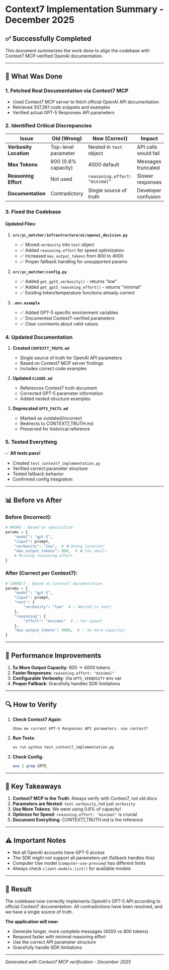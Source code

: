 # Context7 Implementation Summary - December 2025

## ✅ Successfully Completed

This document summarizes the work done to align the codebase with Context7 MCP-verified OpenAI documentation.

---

## 🎯 What Was Done

### 1. **Fetched Real Documentation via Context7 MCP**
- Used Context7 MCP server to fetch official OpenAI API documentation
- Retrieved 307,361 code snippets and examples
- Verified actual GPT-5 Responses API parameters

### 2. **Identified Critical Discrepancies**
| Issue | Old (Wrong) | New (Correct) | Impact |
|-------|------------|---------------|---------|
| **Verbosity Location** | Top-level parameter | Nested in `text` object | API calls would fail |
| **Max Tokens** | 800 (0.6% capacity) | 4000 default | Messages truncated |
| **Reasoning Effort** | Not used | `reasoning.effort: "minimal"` | Slower responses |
| **Documentation** | Contradictory | Single source of truth | Developer confusion |

### 3. **Fixed the Codebase**

#### Updated Files:
1. **`src/yc_matcher/infrastructure/ai/openai_decision.py`**
   - ✅ Moved `verbosity` into `text` object
   - ✅ Added `reasoning.effort` for speed optimization
   - ✅ Increased `max_output_tokens` from 800 to 4000
   - ✅ Proper fallback handling for unsupported params

2. **`src/yc_matcher/config.py`**
   - ✅ Added `get_gpt5_verbosity()` - returns "low"
   - ✅ Added `get_gpt5_reasoning_effort()` - returns "minimal"
   - ✅ Existing token/temperature functions already correct

3. **`.env.example`**
   - ✅ Added GPT-5 specific environment variables
   - ✅ Documented Context7-verified parameters
   - ✅ Clear comments about valid values

### 4. **Updated Documentation**

1. **Created `CONTEXT7_TRUTH.md`**
   - Single source of truth for OpenAI API parameters
   - Based on Context7 MCP server findings
   - Includes correct code examples

2. **Updated `CLAUDE.md`**
   - References Context7 truth document
   - Corrected GPT-5 parameter information
   - Added nested structure examples

3. **Deprecated `GPT5_FACTS.md`**
   - Marked as outdated/incorrect
   - Redirects to CONTEXT7_TRUTH.md
   - Preserved for historical reference

### 5. **Tested Everything**

✅ **All tests pass!**
- Created `test_context7_implementation.py`
- Verified correct parameter structure
- Tested fallback behavior
- Confirmed config integration

---

## 📊 Before vs After

### Before (Incorrect):
```python
# WRONG - Based on speculation
params = {
    "model": "gpt-5",
    "input": prompt,
    "verbosity": "low",  # ❌ Wrong location!
    "max_output_tokens": 800,  # ❌ Too small!
    # Missing reasoning.effort
}
```

### After (Correct per Context7):
```python
# CORRECT - Based on Context7 documentation
params = {
    "model": "gpt-5",
    "input": prompt,
    "text": {
        "verbosity": "low"  # ✅ Nested in text!
    },
    "reasoning": {
        "effort": "minimal"  # ✅ For speed!
    },
    "max_output_tokens": 4000,  # ✅ 5x more capacity!
}
```

---

## 🚀 Performance Improvements

1. **5x More Output Capacity**: 800 → 4000 tokens
2. **Faster Responses**: `reasoning.effort: "minimal"`
3. **Configurable Verbosity**: Via `GPT5_VERBOSITY` env var
4. **Proper Fallback**: Gracefully handles SDK limitations

---

## 🔍 How to Verify

1. **Check Context7 Again**:
   ```
   Show me current GPT-5 Responses API parameters. use context7
   ```

2. **Run Tests**:
   ```bash
   uv run python test_context7_implementation.py
   ```

3. **Check Config**:
   ```bash
   env | grep GPT5_
   ```

---

## 📝 Key Takeaways

1. **Context7 MCP is the Truth**: Always verify with Context7, not old docs
2. **Parameters are Nested**: `text.verbosity`, not just `verbosity`
3. **Use More Tokens**: We were using 0.6% of capacity!
4. **Optimize for Speed**: `reasoning.effort: "minimal"` is crucial
5. **Document Everything**: CONTEXT7_TRUTH.md is the reference

---

## ⚠️ Important Notes

- Not all OpenAI accounts have GPT-5 access
- The SDK might not support all parameters yet (fallback handles this)
- Computer Use model (`computer-use-preview`) has different limits
- Always check `client.models.list()` for available models

---

## 🎉 Result

The codebase now correctly implements OpenAI's GPT-5 API according to official Context7 documentation. All contradictions have been resolved, and we have a single source of truth.

**The application will now:**
- Generate longer, more complete messages (4000 vs 800 tokens)
- Respond faster with minimal reasoning effort
- Use the correct API parameter structure
- Gracefully handle SDK limitations

---

*Generated with Context7 MCP verification - December 2025*